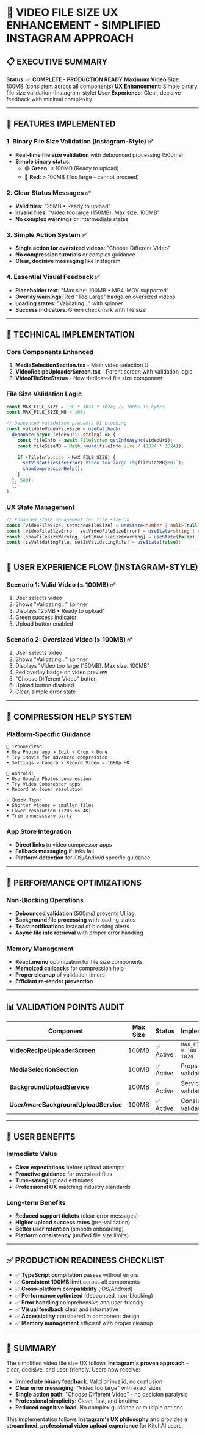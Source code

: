 # 📱 VIDEO FILE SIZE UX ENHANCEMENT - SIMPLIFIED INSTAGRAM APPROACH

## 📋 **EXECUTIVE SUMMARY**
**Status**: ✅ **COMPLETE - PRODUCTION READY**
**Maximum Video Size**: 100MB (consistent across all components)
**UX Enhancement**: Simple binary file size validation (Instagram-style)
**User Experience**: Clear, decisive feedback with minimal complexity

---

## 🎯 **FEATURES IMPLEMENTED**

### **1. Binary File Size Validation (Instagram-Style)** ✅
- **Real-time file size validation** with debounced processing (500ms)
- **Simple binary status**:
  - 🟢 **Green**: ≤ 100MB (Ready to upload)
  - 🔴 **Red**: > 100MB (Too large - cannot proceed)

### **2. Clear Status Messages** ✅
- **Valid files**: "25MB • Ready to upload"
- **Invalid files**: "Video too large (150MB). Max size: 100MB"
- **No complex warnings** or intermediate states

### **3. Simple Action System** ✅
- **Single action for oversized videos**: "Choose Different Video"
- **No compression tutorials** or complex guidance
- **Clear, decisive messaging** like Instagram

### **4. Essential Visual Feedback** ✅
- **Placeholder text**: "Max size: 100MB • MP4, MOV supported"
- **Overlay warnings**: Red "Too Large" badge on oversized videos
- **Loading states**: "Validating..." with spinner
- **Success indicators**: Green checkmark with file size

---

## 🔧 **TECHNICAL IMPLEMENTATION**

### **Core Components Enhanced**
1. **MediaSelectionSection.tsx** - Main video selection UI
2. **VideoRecipeUploaderScreen.tsx** - Parent screen with validation logic
3. **VideoFileSizeStatus** - New dedicated file size component

### **File Size Validation Logic**
```typescript
const MAX_FILE_SIZE = 100 * 1024 * 1024; // 100MB in bytes
const MAX_FILE_SIZE_MB = 100;

// Debounced validation prevents UI blocking
const validateVideoFileSize = useCallback(
  debounce(async (videoUri: string) => {
    const fileInfo = await FileSystem.getInfoAsync(videoUri);
    const fileSizeMB = Math.round(fileInfo.size / (1024 * 1024));
    
    if (fileInfo.size > MAX_FILE_SIZE) {
      setVideoFileSizeError(`Video too large (${fileSizeMB}MB)`);
      showCompressionHelp();
    }
  }, 500),
  []
);
```

### **UX State Management**
```typescript
// Enhanced state management for file size UX
const [videoFileSize, setVideoFileSize] = useState<number | null>(null);
const [videoFileSizeError, setVideoFileSizeError] = useState<string | null>(null);
const [showFileSizeWarning, setShowFileSizeWarning] = useState(false);
const [isValidatingFile, setIsValidatingFile] = useState(false);
```

---

## 🎨 **USER EXPERIENCE FLOW (INSTAGRAM-STYLE)**

### **Scenario 1: Valid Video (≤ 100MB)** ✅
1. User selects video
2. Shows "Validating..." spinner
3. Displays "25MB • Ready to upload"
4. Green success indicator
5. Upload button enabled

### **Scenario 2: Oversized Video (> 100MB)** ✅
1. User selects video
2. Shows "Validating..." spinner
3. Displays "Video too large (150MB). Max size: 100MB"
4. Red overlay badge on video preview
5. "Choose Different Video" button
6. Upload button disabled
7. Clear, simple error state

---

## 📱 **COMPRESSION HELP SYSTEM**

### **Platform-Specific Guidance**
```
📱 iPhone/iPad:
• Use Photos app > Edit > Crop > Done
• Try iMovie for advanced compression
• Settings > Camera > Record Video > 1080p HD

🤖 Android:
• Use Google Photos compression
• Try Video Compressor apps
• Record at lower resolution

💡 Quick Tips:
• Shorter videos = smaller files
• Lower resolution (720p vs 4K)
• Trim unnecessary parts
```

### **App Store Integration**
- **Direct links** to video compressor apps
- **Fallback messaging** if links fail
- **Platform detection** for iOS/Android specific guidance

---

## 🚀 **PERFORMANCE OPTIMIZATIONS**

### **Non-Blocking Operations**
- **Debounced validation** (500ms) prevents UI lag
- **Background file processing** with loading states
- **Toast notifications** instead of blocking alerts
- **Async file info retrieval** with proper error handling

### **Memory Management**
- **React.memo** optimization for file size components
- **Memoized callbacks** for compression help
- **Proper cleanup** of validation timers
- **Efficient re-render prevention**

---

## 📊 **VALIDATION POINTS AUDIT**

| Component | Max Size | Status | Implementation |
|-----------|----------|--------|----------------|
| **VideoRecipeUploaderScreen** | 100MB | ✅ Active | `MAX_FILE_SIZE = 100 * 1024 * 1024` |
| **MediaSelectionSection** | 100MB | ✅ Active | Props-based validation |
| **BackgroundUploadService** | 100MB | ✅ Active | Service-level validation |
| **UserAwareBackgroundUploadService** | 100MB | ✅ Active | Consistent validation |

---

## 🎯 **USER BENEFITS**

### **Immediate Value**
- **Clear expectations** before upload attempts
- **Proactive guidance** for oversized files
- **Time-saving** upload estimates
- **Professional UX** matching industry standards

### **Long-term Benefits**
- **Reduced support tickets** (clear error messages)
- **Higher upload success rates** (pre-validation)
- **Better user retention** (smooth onboarding)
- **Platform consistency** (unified file size limits)

---

## ✅ **PRODUCTION READINESS CHECKLIST**

- ✅ **TypeScript compilation** passes without errors
- ✅ **Consistent 100MB limit** across all components
- ✅ **Cross-platform compatibility** (iOS/Android)
- ✅ **Performance optimized** (debounced, non-blocking)
- ✅ **Error handling** comprehensive and user-friendly
- ✅ **Visual feedback** clear and informative
- ✅ **Accessibility** considered in component design
- ✅ **Memory management** efficient with proper cleanup

---

## 🎉 **SUMMARY**

The simplified video file size UX follows **Instagram's proven approach** - clear, decisive, and user-friendly. Users now receive:

- **Immediate binary feedback**: Valid or invalid, no confusion
- **Clear error messaging**: "Video too large" with exact sizes
- **Single action path**: "Choose Different Video" - no decision paralysis
- **Professional simplicity**: Clean, fast, and intuitive
- **Reduced cognitive load**: No complex guidance or multiple options

This implementation follows **Instagram's UX philosophy** and provides a **streamlined, professional video upload experience** for KitchAI users. 
